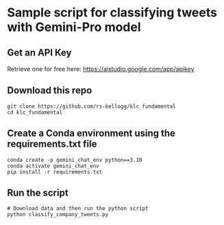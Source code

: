 # Sample script for classifying tweets with Gemini-Pro model

## Get an API Key
Retrieve one for free here: https://aistudio.google.com/app/apikey

## Download this repo
```
git clone https://github.com/rs-kellogg/klc_fundamental
cd klc_fundamental
```

## Create a Conda environment using the requirements.txt file
```
conda create -p gemini_chat_env python==3.10
conda activate gemini_chat_env
pip install -r requirements.txt
```

## Run the script
```
# Download data and then run the python script
python classify_company_tweets.py
```
